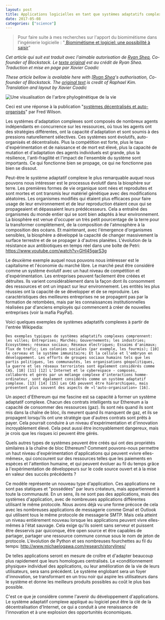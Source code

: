 ```yaml
---
layout: post
title: Applications logicielles en tant que systèmes adaptatifs complexes
date: 2017-05-08
categories: ["science"]
---
```


> Pour faire suite à mes recherches sur l'apport du biomimétisme dans l'ingénierie logicielle : "[
Biomimétisme et logiciel: une possibilité à saisir](https://xavcc.github.io/science/biomimicry/2017/04/23/biomimicry_software.html)"

_Cet article qui suit est traduit avec l'aimable autorisation de [Ryan Shea](https://twitter.com/ryaneshea), Co-founder of Blockstack. Le [texte original](https://hackernoon.com/complex-adaptive-systems-and-the-future-of-app-development-2bb0288f05e0) est au crédit de Ryan Shea. Traduction et mise en page par Xavier Coadic_

_These article bellow is available here with [[Ryan Shea](https://twitter.com/ryaneshea)'s authorisation, Co-founder of Blockstack. The [original text](https://hackernoon.com/complex-adaptive-systems-and-the-future-of-app-development-2bb0288f05e0) is credit of Raphael Kim. Translation and layout by Xavier Coadic_

![](https://framapic.org/4Qkj8Jr8rrvO/R61cCqoMnYZV "Une visualisation de l'arbre phylogénétique de la vie")

Ceci est une réponse à la publication "[systèmes décentralisés et auto-organisés](http://avc.com/2017/04/decentralized-self-organizing-systems/)" par Fred Wilson.

Les systèmes d'adaptation complexes sont composés de nombreux agents indépendants en concurrence sur les ressources, où tous les agents ont des stratégies différentes, ont la capacité d'adaptation et sont soumis à des pressions naturellement sélectives. Ces systèmes sont évolutifs, auto-organisés et décentralisés. Plus la compétition est forte, plus le taux d'expérimentation et de naissance et de mort est élevé, plus la capacité de mutation et d'adaptation des agents individuels est grande, plus la résilience, l'anti-fragilité et l'impact de l'ensemble du système sont importants. Ce qui fonctionne bien se propage, ce qui ne fonctionne pas bien se dissout.

Peut-être le système adaptatif complexe le plus remarquable auquel nous pouvons nous intéresser est le processus évolutif dans la biosphère sur terre. Les premières formes de vie organique sont nées et reproduites et sont mortes et ont transmis leur matériel génétique avec des modifications aléatoires. Les organismes modifiés qui étaient plus efficaces pour faire usage de leur environnement et de leur reproduction étaient ceux qui se propageaient et dépassaient leurs prédécesseurs. Cela a entraîné des organismes du monde entier qui se sont bien adaptés à leur environnement. La biosphère est venue d'occuper un très petit pourcentage de la terre pour la transformer complètement, de la composition de l'atmosphère à la composition des océans. Et maintenant, avec l'émergence d'organismes sensibles, la biosphère a développé la capacité de changer massivement la surface terrestre et de se propager à d'autres planètes.
L'évolution de la résistance aux antibiotiques en temps réel dans une boîte de Petri: https://www.youtube.com/watch?v=GHI45garS3g

Le deuxième exemple auquel nous pouvons nous intéresser est le capitalisme et l'économie du marché libre. Le marché peut être considéré comme un système évolutif avec un haut niveau de compétition et d'expérimentation. Les entreprises peuvent facilement être créées et détruites. Ils varient considérablement dans la façon dont ils consomment des ressources et ont un impact sur leur environnement. Les entités les plus réussies ont la capacité de se développer et de se reproduire. Les caractéristiques des meilleures entreprises ne se propagent pas par la formation de retombées, mais par les connaissances institutionnelles réalisées par d'anciens employés qui commencent à créer de nouvelles entreprises (voir la mafia PayPal).

Voici quelques exemples de systèmes adaptatifs complexes à partir de l'entrée Wikipedia:

    Des exemples typiques de systèmes adaptatifs complexes comprennent: les villes; Entreprises; Marchés; Gouvernements; les industries; Écosystèmes; réseaux sociaux; Réseaux électriques; Essaims d'animaux; Flux de trafic; Les colonies sociales (par exemple, les fourmis); [10] le cerveau et le système immunitaire; Et la cellule et l'embryon en développement. Les efforts de groupes sociaux humains tels que les partis politiques, les communautés, les organisations géopolitiques, la guerre et les réseaux terroristes sont également considérés comme CAS. [10] [11] [12] L'Internet et le cyberespace - composés, collaborés et gérés par un mélange complexe d'interactions homme-ordinateur, sont également considérés comme un système adaptatif complexe. [13] [14] [15] Les CAS peuvent être hiérarchiques, mais présentent plus souvent des aspects de «l'auto-organisation» [16].

Un aspect d'Ethereum qui me fascine est sa capacité à former un système adaptatif complexe. Chacun des contrats intelligents sur Ethereum a la capacité de consommer des ressources (gaz). Ils sont nés quand ils sont mis dans la chaîne de bloc, ils meurent quand ils manquent de gaz, et ils se propagent lorsqu'ils ont une stratégie que d'autres contrats sont prêts à payer. Cela pourrait conduire à un niveau d'expérimentation et d'innovation incroyablement élevé. Cela peut aussi être incroyablement dangereux, mais je crois que les risques ici peuvent être gérés.

Quels autres types de systèmes peuvent être créés qui ont des propriétés similaires à la chaîne de bloc Ethereum? Comment pouvons-nous permettre un haut niveau d'expérimentation d'applications qui peuvent «vivre elles-mêmes», qui concourent sur des ressources telles que les paiements en espèces et l'attention humaine, et qui peuvent évoluer au fil du temps grâce à l'expérimentation de développeurs sur le code source ouvert et à la mise en valeur des succès précédents ?

Ce modèle représente un nouveau type d'application. Ces applications ne sont pas statiques et "possédées" par leurs créateurs, mais appartiennent à toute la communauté. En un sens, ils ne sont pas des applications, mais des systèmes d'application, avec de nombreuses applications différentes utilisant le même protocole. Nous avons déjà vu une forme précoce de cela avec les nombreuses applications de messagerie comme Gmail et Outlook qui utilisent tous le même protocole de messagerie SMTP. Mais cela atteint un niveau entièrement nouveau lorsque les applications peuvent vivre elles-mêmes à l'état sauvage. Cela exige qu'ils soient sans serveur et puissent être desservis par quiconque, être open source et être capables de partager, partager une ressource commune connue sous le nom de jeton de protocole.
L'évolution de Python et ses nombreuses fourchettes au fil du temps: http://www.michaelogawa.com/research/storylines/

De telles applications seront en mesure de croître et d'adapter beaucoup plus rapidement que leurs homologues centralisés. Le «conditionnement physique» individuel des applications, ou leur amélioration de la vie de leurs utilisateurs, sera sans précédent. Le système englobant sera un foyer d'innovation, se transformant en un trou noir qui aspire les utilisateurs dans le système et donne les meilleurs produits possibles au coût le plus bas possible.

C'est ce que je considère comme l'avenir du développement d'applications. Le système adaptatif complexe appliqué au logiciel peut être la clé de la décentralisation d'Internet, ce qui a conduit à une renaissance de l'innovation et à une explosion des opportunités économiques.
